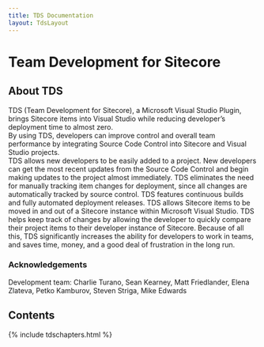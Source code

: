 ```yaml
---
title: TDS Documentation
layout: TdsLayout
---
```

 
# Team Development for Sitecore 

## About TDS

TDS (Team Development for Sitecore), a Microsoft Visual Studio Plugin, brings Sitecore items into Visual Studio while reducing developer’s deployment time to almost zero.  
By using TDS, developers can improve control and overall team performance by integrating Source Code Control into Sitecore and Visual Studio projects.  
TDS allows new developers to be easily added to a project. New developers can get the most recent updates from the Source Code Control and begin making 
updates to the project almost immediately.  TDS eliminates the need for manually tracking item changes for deployment, since all changes are automatically 
tracked by source control.  TDS features continuous builds and fully automated deployment releases.  TDS allows Sitecore items to be moved in and out of a 
Sitecore instance within Microsoft Visual Studio.  TDS helps keep track of changes by allowing the developer to quickly compare their project items to their developer 
instance of Sitecore.  Because of all this, TDS significantly increases the ability for developers to work in teams, and saves time, money, and a good deal of 
frustration in the long run. 

### Acknowledgements

Development team: Charlie Turano, Sean Kearney, Matt Friedlander, Elena Zlateva, Petko Kamburov, Steven Striga, Mike Edwards 

## Contents

{% include tdschapters.html %}